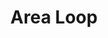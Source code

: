 ---
layout: loop
title: Area Loop
description: Area loop returns shipping zones information.
sidebar: loop
lang: en
subnav: loop_area
uses_global_argument: true
returns_global_outputs: { countable : true, timestampable : true, versionable : false }
type: area
arguments :
    - {name: "id", description: "A single or a list of shipping zones ids.", example: "id=\"2\", id=\"1,4,7\""}
    - {name: "with_zone", description: "A module ID. Returns shipping zones which are assigned to this module ID"}
    - {name: "without_zone", description: "A module ID. Returns shipping zones which are not assigned to this module ID"}
    - {name: "unassigned", description: "If true, returns shipping zones not assigned to any delivery module."}
    - {name: "module_id", description: "A comma separated list of module IDs. If not empty, only zones for the specified modules are returned."}

outputs :
    - {name: "$ID", description: "the shipping zone id"}
    - {name: "$NAME", description: "the shipping zone name"}
    - {name: "$POSTAGE", description: "This parameter is always zero in 2.0.0"}
---